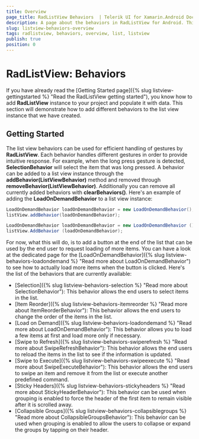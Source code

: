 ```yaml
---
title: Overview
page_title: RadListView Behaviors  | Telerik UI for Xamarin.Android Documentation
description: A page about the behaviors in RadListView for Android. This article explains how to use the behaviors supported in RadListView.
slug: listview-behaviors-overview
tags: radlistview, behaviors, overview, list, listview
publish: true
position: 0
---
```


# RadListView: Behaviors

If you have already read the [Getting Started page]({% slug listview-gettingstarted %} "Read the RadListView getting started"), you know how to add **RadListView** instance to your project and populate it with data.
This section will demonstrate how to add different behaviors to the list view instance that we have created.

## Getting Started

The list view behaviors can be used for efficient handling of gestures by **RadListView**. Each behavior handles different gestures in order to provide intuitive response. For example, when the long press gesture is 
detected, **SelectionBehavior** will select the item that was long pressed. 
A behavior can be added to a list view instance through the **addBehavior(ListViewBehavior)** method and removed through **removeBehavior(ListViewBehavior)**. Additionally you can remove all
currently added behaviors with **clearBehaviors()**. Here's an example of adding the **LoadOnDemandBehavior** to a list view instance:

```Java
LoadOnDemandBehavior loadOnDemandBehavior = new LoadOnDemandBehavior();
listView.addBehavior(loadOnDemandBehavior);
```
```C#
LoadOnDemandBehavior loadOnDemandBehavior = new LoadOnDemandBehavior ();
listView.AddBehavior (loadOnDemandBehavior);
```

For now, what this will do, is to add a button at the end of the list that can be used by the end user to request loading of more items. You can have a look at the
dedicated page for the [LoadOnDemandBehavior]({% slug listview-behaviors-loadondemand %} "Read more about LoadOnDemandBehavior") to see how to actually load more items when the button is clicked.
Here's the list of the behaviors that are currently available:

* [Selection]({% slug listview-behaviors-selection %} "Read more about SelectionBehavior"): This behavior allows the end users to select items in the list.
* [Item Reorder]({% slug listview-behaviors-itemreorder %} "Read more about ItemReorderBehavior"): This behavior allows the end users to change the order of the items in the list.
* [Load on Demand]({% slug listview-behaviors-loadondemand %} "Read more about LoadOnDemandBehavior"): This behavior allows you to load a few items at first and load more only if necessary.
* [Swipe to Refresh]({% slug listview-behaviors-swiperefresh %} "Read more about SwipeRefreshBehavior"): This behavior allows the end users to reload the items in the list to see if the information is updated.
* [Swipe to Execute]({% slug listview-behaviors-swipeexecute %} "Read more about SwipeExecuteBehavior"): This behavior allows the end users to swipe an item and remove it from the list or execute another predefined command.
* [Sticky Headers]({% slug listview-behaviors-stickyheaders %} "Read more about StickyHeaderBehavior"): This behavior can be used when grouping is enabled to force the header of the first item to remain visible after it is scrolled away.
* [Collapsible Groups]({% slug listview-behaviors-collapsiblegroups %} "Read more about CollapsibleGroupsBehavior"): This behavior can be used when grouping is enabled to allow the users to collapse or expand the groups by tapping on their header.
